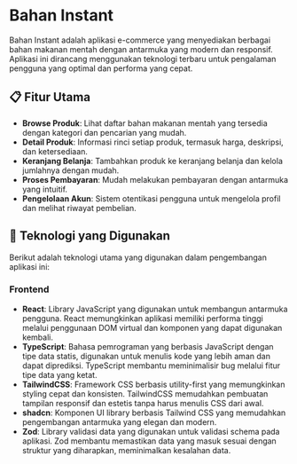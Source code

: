# Bahan Instant

Bahan Instant adalah aplikasi e-commerce yang menyediakan berbagai bahan makanan mentah dengan antarmuka yang modern dan responsif. Aplikasi ini dirancang menggunakan teknologi terbaru untuk pengalaman pengguna yang optimal dan performa yang cepat.

## 📋 Fitur Utama

- **Browse Produk**: Lihat daftar bahan makanan mentah yang tersedia dengan kategori dan pencarian yang mudah.
- **Detail Produk**: Informasi rinci setiap produk, termasuk harga, deskripsi, dan ketersediaan.
- **Keranjang Belanja**: Tambahkan produk ke keranjang belanja dan kelola jumlahnya dengan mudah.
- **Proses Pembayaran**: Mudah melakukan pembayaran dengan antarmuka yang intuitif.
- **Pengelolaan Akun**: Sistem otentikasi pengguna untuk mengelola profil dan melihat riwayat pembelian.

## 🚀 Teknologi yang Digunakan

Berikut adalah teknologi utama yang digunakan dalam pengembangan aplikasi ini:

### Frontend

- **React**: Library JavaScript yang digunakan untuk membangun antarmuka pengguna. React memungkinkan aplikasi memiliki performa tinggi melalui penggunaan DOM virtual dan komponen yang dapat digunakan kembali.
- **TypeScript**: Bahasa pemrograman yang berbasis JavaScript dengan tipe data statis, digunakan untuk menulis kode yang lebih aman dan dapat diprediksi. TypeScript membantu meminimalisir bug melalui fitur tipe data yang ketat.
- **TailwindCSS**: Framework CSS berbasis utility-first yang memungkinkan styling cepat dan konsisten. TailwindCSS memudahkan pembuatan tampilan responsif dan estetis tanpa harus menulis CSS dari awal.
- **shadcn**: Komponen UI library berbasis Tailwind CSS yang memudahkan pengembangan antarmuka yang elegan dan modern.
- **Zod**: Library validasi data yang digunakan untuk validasi schema pada aplikasi. Zod membantu memastikan data yang masuk sesuai dengan struktur yang diharapkan, meminimalkan kesalahan data.
